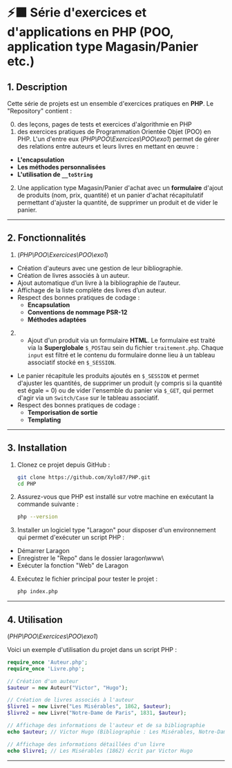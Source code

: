 # ⚡🟧 Série d'exercices et d'applications en PHP (POO, application type Magasin/Panier etc.)

## 1. Description
Cette série de projets est un ensemble d'exercices pratiques en **PHP**.
Le "Repository" contient :

0. des leçons, pages de tests et exercices d'algorithmie en PHP
1. des exercices pratiques de Programmation Orientée Objet (POO) en PHP. 
L'un d'entre eux (*PHP\POO\Exercices\POO\exo1*) permet de gérer des relations entre auteurs et leurs livres en mettant en œuvre :
- **L'encapsulation**
- **Les méthodes personnalisées**
- **L'utilisation de `__toString`**
2. Une application type Magasin/Panier d'achat avec un **formulaire** d'ajout de produits (nom, prix, quantité) et un panier d'achat récapitulatif permettant d'ajuster la quantité, de supprimer un produit et de vider le panier.

---

## 2. Fonctionnalités 
1. (*PHP\POO\Exercices\POO\exo1*)
- Création d'auteurs avec une gestion de leur bibliographie.
- Création de livres associés à un auteur.
- Ajout automatique d’un livre à la bibliographie de l’auteur.
- Affichage de la liste complète des livres d’un auteur.
- Respect des bonnes pratiques de codage :
  - **Encapsulation**
  - **Conventions de nommage PSR-12**
  - **Méthodes adaptées**

2. - Ajout d'un produit via un formulaire **HTML**. 
Le formulaire est traité via la **Superglobale** `$_POST`au sein du fichier `traitement.php`. Chaque `input` est filtré et le contenu du formulaire donne lieu à un tableau associatif stocké en `$_SESSION`.
- Le panier récapitule les produits ajoutés en `$_SESSION` et permet d'ajuster les quantités, de supprimer un produit (y compris si la quantité est égale = 0) ou de vider l'ensemble du panier via `$_GET`, qui permet d'agir via un `Switch/Case` sur le tableau associatif.
- Respect des bonnes pratiques de codage :
  - **Temporisation de sortie**
  - **Templating**

---

## 3. Installation

1. Clonez ce projet depuis GitHub :
   ```bash
   git clone https://github.com/Xylo87/PHP.git
   cd PHP
   ```

2. Assurez-vous que PHP est installé sur votre machine en exécutant la commande suivante :
   ```bash
   php --version
   ```

3. Installer un logiciel type "Laragon" pour disposer d'un environnement qui permet d'exécuter un script PHP :
- Démarrer Laragon
- Enregistrer le "Repo" dans le dossier laragon\www\
- Exécuter la fonction "Web" de Laragon

4. Exécutez le fichier principal pour tester le projet :
   ```bash
   php index.php
   ```
---

## 4. Utilisation

(*PHP\POO\Exercices\POO\exo1*)

Voici un exemple d'utilisation du projet dans un script PHP :

```php
require_once 'Auteur.php';
require_once 'Livre.php';

// Création d'un auteur
$auteur = new Auteur("Victor", "Hugo");

// Création de livres associés à l'auteur
$livre1 = new Livre("Les Misérables", 1862, $auteur);
$livre2 = new Livre("Notre-Dame de Paris", 1831, $auteur);

// Affichage des informations de l'auteur et de sa bibliographie
echo $auteur; // Victor Hugo (Bibliographie : Les Misérables, Notre-Dame de Paris)

// Affichage des informations détaillées d'un livre
echo $livre1; // Les Misérables (1862) écrit par Victor Hugo
```

---

